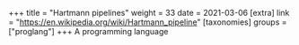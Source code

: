 +++
title = "Hartmann pipelines"
weight = 33
date = 2021-03-06
[extra]
link = "https://en.wikipedia.org/wiki/Hartmann_pipeline"
[taxonomies]
groups = ["proglang"]
+++
A programming language

